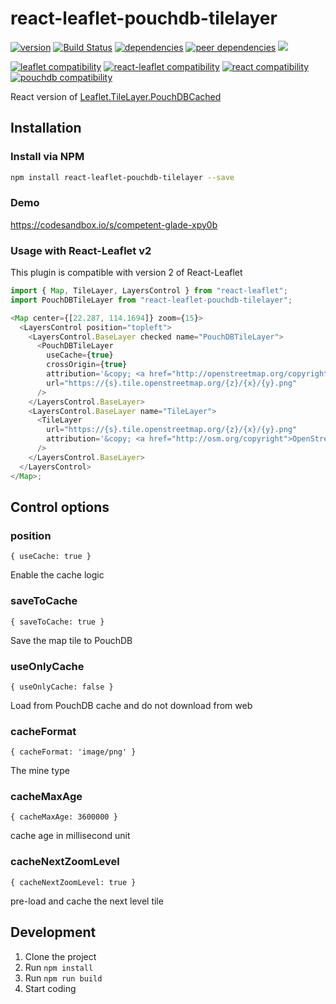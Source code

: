 # react-leaflet-pouchdb-tilelayer

[![version](https://img.shields.io/npm/v/react-leaflet-pouchdb-tilelayer.svg?style=plastic)](http://npm.im/react-leaflet-pouchdb-tilelayer)
[![Build Status](https://travis-ci.com/hermanho/react-leaflet-pouchdb-tilelayer.svg?branch=master)](https://travis-ci.com/hermanho/react-leaflet-pouchdb-tilelayer)
[![dependencies](https://img.shields.io/david/hermanho/react-leaflet-pouchdb-tilelayer.svg?style=plastic)](https://david-dm.org/hermanho/react-leaflet-pouchdb-tilelayer)
[![peer dependencies](https://img.shields.io/david/peer/hermanho/react-leaflet-pouchdb-tilelayer.svg?style=plastic)](https://david-dm.org/hermanho/react-leaflet-pouchdb-tilelayer?type=peer)
[![](https://data.jsdelivr.com/v1/package/npm/react-leaflet-pouchdb-tilelayer/badge)](https://www.jsdelivr.com/package/npm/react-leaflet-pouchdb-tilelayer)

[![leaflet compatibility](https://img.shields.io/npm/dependency-version/react-leaflet-pouchdb-tilelayer/peer/leaflet.svg?style=plastic)](https://github.com/hermanho/react-leaflet-pouchdb-tilelayer)
[![react-leaflet compatibility](https://img.shields.io/npm/dependency-version/react-leaflet-pouchdb-tilelayer/peer/react-leaflet.svg?style=plastic)](https://github.com/hermanho/react-leaflet-pouchdb-tilelayer)
[![react compatibility](https://img.shields.io/npm/dependency-version/react-leaflet-pouchdb-tilelayer/peer/react.svg?style=plastic)](https://github.com/hermanho/react-leaflet-pouchdb-tilelayer)
[![pouchdb compatibility](https://img.shields.io/npm/dependency-version/react-leaflet-pouchdb-tilelayer/peer/pouchdb.svg?style=plastic)](https://github.com/hermanho/react-leaflet-pouchdb-tilelayer)

React version of [Leaflet.TileLayer.PouchDBCached](https://github.com/MazeMap/Leaflet.TileLayer.PouchDBCached)

## Installation

### Install via NPM

```bash
npm install react-leaflet-pouchdb-tilelayer --save
```

### Demo

https://codesandbox.io/s/competent-glade-xpy0b

### Usage with React-Leaflet v2

This plugin is compatible with version 2 of React-Leaflet

```javascript
import { Map, TileLayer, LayersControl } from "react-leaflet";
import PouchDBTileLayer from "react-leaflet-pouchdb-tilelayer";

<Map center={[22.287, 114.1694]} zoom={15}>
  <LayersControl position="topleft">
    <LayersControl.BaseLayer checked name="PouchDBTileLayer">
      <PouchDBTileLayer
        useCache={true}
        crossOrigin={true}
        attribution='&copy; <a href="http://openstreetmap.org/copyright">OpenStreetMap</a> contributors'
        url="https://{s}.tile.openstreetmap.org/{z}/{x}/{y}.png"
      />
    </LayersControl.BaseLayer>
    <LayersControl.BaseLayer name="TileLayer">
      <TileLayer
        url="https://{s}.tile.openstreetmap.org/{z}/{x}/{y}.png"
        attribution='&copy; <a href="http://osm.org/copyright">OpenStreetMap</a> contributors'
      />
    </LayersControl.BaseLayer>
  </LayersControl>
</Map>;
```

## Control options

### position

`{ useCache: true }`

Enable the cache logic

### saveToCache

`{ saveToCache: true }`

Save the map tile to PouchDB

### useOnlyCache

`{ useOnlyCache: false }`

Load from PouchDB cache and do not download from web

### cacheFormat

`{ cacheFormat: 'image/png' }`

The mine type

### cacheMaxAge

`{ cacheMaxAge: 3600000 }`

cache age in millisecond unit

### cacheNextZoomLevel

`{ cacheNextZoomLevel: true }`

pre-load and cache the next level tile



## Development
1. Clone the project
2. Run ```npm install```
3. Run ```npm run build```
4. Start coding